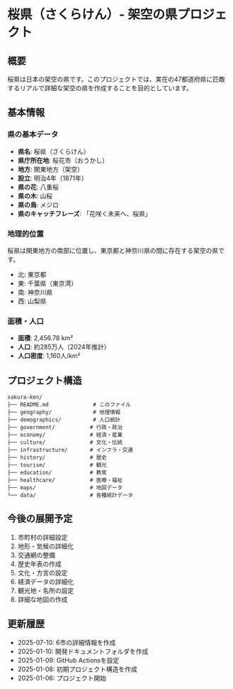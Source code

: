 # 桜県（さくらけん）- 架空の県プロジェクト

## 概要
桜県は日本の架空の県です。このプロジェクトでは、実在の47都道府県に匹敵するリアルで詳細な架空の県を作成することを目的としています。

## 基本情報

### 県の基本データ
- **県名**: 桜県（さくらけん）
- **県庁所在地**: 桜花市（おうかし）
- **地方**: 関東地方（架空）
- **設立**: 明治4年（1871年）
- **県の花**: 八重桜
- **県の木**: 山桜
- **県の鳥**: メジロ
- **県のキャッチフレーズ**: 「花咲く未来へ、桜県」

### 地理的位置
桜県は関東地方の南部に位置し、東京都と神奈川県の間に存在する架空の県です。
- 北: 東京都
- 東: 千葉県（東京湾）
- 南: 神奈川県
- 西: 山梨県

### 面積・人口
- **面積**: 2,456.78 km²
- **人口**: 約285万人（2024年推計）
- **人口密度**: 1,160人/km²

## プロジェクト構造

```
sakura-ken/
├── README.md              # このファイル
├── geography/             # 地理情報
├── demographics/          # 人口統計
├── government/           # 行政・政治
├── economy/              # 経済・産業
├── culture/              # 文化・伝統
├── infrastructure/       # インフラ・交通
├── history/              # 歴史
├── tourism/              # 観光
├── education/            # 教育
├── healthcare/           # 医療・福祉
├── maps/                 # 地図データ
└── data/                 # 各種統計データ
```

## 今後の展開予定
1. 市町村の詳細設定
2. 地形・気候の詳細化
3. 交通網の整備
4. 歴史年表の作成
5. 文化・方言の設定
6. 経済データの詳細化
7. 観光地・名所の設定
8. 詳細な地図の作成

## 更新履歴
- 2025-07-10: 6市の詳細情報を作成
- 2025-01-10: 開発ドキュメントフォルダを作成
- 2025-01-09: GitHub Actionsを設定
- 2025-01-08: 初期プロジェクト構造を作成
- 2025-01-06: プロジェクト開始